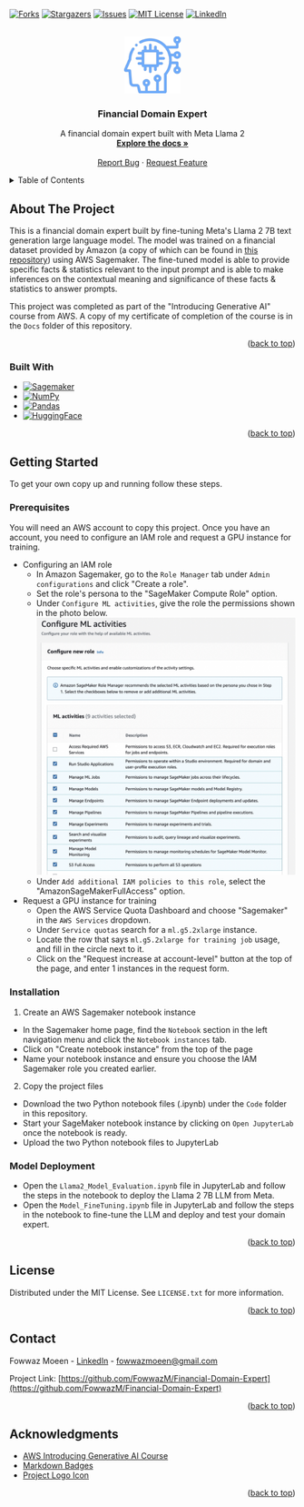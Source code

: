 <a name="readme-top"></a>


<!-- PROJECT SHIELDS -->
[![Forks][forks-shield]][forks-url]
[![Stargazers][stars-shield]][stars-url]
[![Issues][issues-shield]][issues-url]
[![MIT License][license-shield]][license-url]
[![LinkedIn][linkedin-shield]][linkedin-url]



<!-- PROJECT LOGO -->
<br />
<div align="center">
  <a href="https://github.com/FowwazM/Financial-Domain-Expert">
    <img src="Docs/logo.png" alt="Logo" width="100" height="100">
  </a>

<h3 align="center">Financial Domain Expert</h3>

  <p align="center">
    A financial domain expert built with Meta Llama 2
    <br />
    <a href="https://github.com/FowwazM/Financial-Domain-Expert"><strong>Explore the docs »</strong></a>
    <br />
    <br />
    <a href="https://github.com/FowwazM/Financial-Domain-Expert/issues">Report Bug</a>
    ·
    <a href="https://github.com/FowwazM/Financial-Domain-Expert/issues">Request Feature</a>
  </p>
</div>



<!-- TABLE OF CONTENTS -->
<details>
  <summary>Table of Contents</summary>
  <ol>
    <li>
      <a href="#about-the-project">About The Project</a>
      <ul>
        <li><a href="#built-with">Built With</a></li>
      </ul>
    </li>
    <li>
      <a href="#getting-started">Getting Started</a>
      <ul>
        <li><a href="#prerequisites">Prerequisites</a></li>
        <li><a href="#installation">Installation</a></li>
      </ul>
    </li>
    <li><a href="#license">License</a></li>
    <li><a href="#contact">Contact</a></li>
    <li><a href="#acknowledgments">Acknowledgments</a></li>
  </ol>
</details>



<!-- ABOUT THE PROJECT -->
## About The Project

This is a financial domain expert built by fine-tuning Meta's Llama 2 7B text generation large language model. The model was trained on a financial dataset provided by Amazon (a copy of which can be found in <a href="https://github.com/FowwazM/Financial-Domain-Expert/blob/main/financialDataset.txt">this repository</a>) using AWS Sagemaker. The fine-tuned model is able to provide specific facts & statistics relevant to the input prompt and is able to make inferences on the contextual meaning and significance of these facts & statistics to answer prompts.

This project was completed as part of the "Introducing Generative AI" course from AWS. A copy of my certificate of completion of the course is in the `Docs` folder of this repository.

<p align="right">(<a href="#readme-top">back to top</a>)</p>



### Built With

* [![Sagemaker][Sagemaker-Badge]][Sagemaker-url]
* [![NumPy][Numpy-Badge]][Numpy-url]
* [![Pandas][Pandas-Badge]][Pandas-url]
* [![HuggingFace][Huggingface-Badge]][Huggingface-url]

<p align="right">(<a href="#readme-top">back to top</a>)</p>



<!-- GETTING STARTED -->
## Getting Started

To get your own copy up and running follow these steps.

### Prerequisites

You will need an AWS account to copy this project. Once you have an account, you need to configure an IAM role and request a GPU instance for training.
* Configuring an IAM role
  * In Amazon Sagemaker, go to the `Role Manager` tab under `Admin configurations` and click "Create a role".
  * Set the role's persona to the "SageMaker Compute Role" option.
  * Under `Configure ML activities`, give the role the permissions shown in the photo below.
  [![Required IAM ML Permissions][IAM-Photo]](https://github.com/FowwazM/Financial-Domain-Expert/blob/main/Docs/IAM_ML_Permissions.png)
  * Under `Add additional IAM policies to this role`, select the "AmazonSageMakerFullAccess" option.
* Request a GPU instance for training
  * Open the AWS Service Quota Dashboard and choose "Sagemaker" in the `AWS Services` dropdown.
  * Under `Service quotas` search for a `ml.g5.2xlarge` instance.
  * Locate the row that says `ml.g5.2xlarge for training job` usage, and fill in the circle next to it.
  * Click on the "Request increase at account-level" button at the top of the page, and enter 1 instances in the request form.

### Installation

1. Create an AWS Sagemaker notebook instance
* In the Sagemaker home page, find the `Notebook` section in the left navigation menu and click the `Notebook instances` tab.
* Click on "Create notebook instance" from the top of the page
* Name your notebook instance and ensure you choose the IAM Sagemaker role you created earlier.
2. Copy the project files
* Download the two Python notebook files (.ipynb) under the `Code` folder in this repository.
* Start your SageMaker notebook instance by clicking on `Open JupyterLab` once the notebook is ready.
* Upload the two Python notebook files to JupyterLab

### Model Deployment

* Open the `Llama2_Model_Evaluation.ipynb` file in JupyterLab and follow the steps in the notebook to deploy the Llama 2 7B LLM from Meta.
* Open the `Model_FineTuning.ipynb` file in JupyterLab and follow the steps in the notebook to fine-tune the LLM and deploy and test your domain expert.

<p align="right">(<a href="#readme-top">back to top</a>)</p>



<!-- LICENSE -->
## License

Distributed under the MIT License. See `LICENSE.txt` for more information.

<p align="right">(<a href="#readme-top">back to top</a>)</p>



<!-- CONTACT -->
## Contact

Fowwaz Moeen - [LinkedIn][linkedin-url] - fowwazmoeen@gmail.com

Project Link: [https://github.com/FowwazM/Financial-Domain-Expert](https://github.com/FowwazM/Financial-Domain-Expert)

<p align="right">(<a href="#readme-top">back to top</a>)</p>



<!-- ACKNOWLEDGMENTS -->
## Acknowledgments

* [AWS Introducing Generative AI Course](https://www.udacity.com/course/generative-AI-with-AWS--cd13232)
* [Markdown Badges](https://github.com/Ileriayo/markdown-badges?tab=readme-ov-file#markdown-badges)
* [Project Logo Icon](https://www.flaticon.com/free-icon/artificial-intelligence_2591910)

<p align="right">(<a href="#readme-top">back to top</a>)</p>



<!-- MARKDOWN LINKS & IMAGES -->
<!-- https://www.markdownguide.org/basic-syntax/#reference-style-links -->
[contributors-shield]: https://img.shields.io/github/contributors/FowwazM/Financial-Domain-Expert.svg?style=for-the-badge
[contributors-url]: https://github.com/FowwazM/Financial-Domain-Expert/graphs/contributors
[forks-shield]: https://img.shields.io/github/forks/FowwazM/Financial-Domain-Expert.svg?style=for-the-badge
[forks-url]: https://github.com/FowwazM/Financial-Domain-Expert/network/members
[stars-shield]: https://img.shields.io/github/stars/FowwazM/Financial-Domain-Expert.svg?style=for-the-badge
[stars-url]: https://github.com/FowwazM/Financial-Domain-Expert/stargazers
[issues-shield]: https://img.shields.io/github/issues/FowwazM/Financial-Domain-Expert.svg?style=for-the-badge
[issues-url]: https://github.com/FowwazM/Financial-Domain-Expert/issues
[license-shield]: https://img.shields.io/github/license/FowwazM/Financial-Domain-Expert.svg?label=license&style=for-the-badge
[license-url]: https://github.com/FowwazM/Financial-Domain-Expert/blob/master/LICENSE.txt
[linkedin-shield]: https://img.shields.io/badge/-LinkedIn-black.svg?style=for-the-badge&logo=linkedin&colorB=555
[linkedin-url]: https://linkedin.com/in/fowwaz-moeen/
[IAM-Photo]: Docs/IAM_ML_Permissions.png
[Sagemaker-Badge]: https://img.shields.io/badge/AWS%20Sagemaker-%23FF9900.svg?style=for-the-badge&logo=amazon-aws&logoColor=white
[Sagemaker-url]: https://aws.amazon.com/sagemaker/
[Huggingface-Badge]: https://img.shields.io/badge/Hugging%20Face-FEAA2D?style=for-the-badge&logo=deezer&logoColor=white
[Huggingface-url]: https://huggingface.co
[Numpy-Badge]: https://img.shields.io/badge/numpy-%23013243.svg?style=for-the-badge&logo=numpy&logoColor=white
[Numpy-url]: https://numpy.org/
[Pandas-Badge]: https://img.shields.io/badge/pandas-%23150458.svg?style=for-the-badge&logo=pandas&logoColor=white
[Pandas-url]: https://pandas.pydata.org/